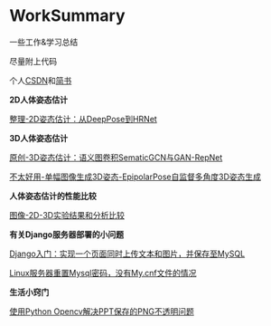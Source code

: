 # WorkSummary
 
一些工作&学习总结 

尽量附上代码

个人[CSDN](https://blog.csdn.net/qizhen816)和[简书](https://www.jianshu.com/u/88fcf775e31e)

**2D人体姿态估计**

[整理-2D姿态估计：从DeepPose到HRNet](https://www.jianshu.com/p/39fe654ed410)

**3D人体姿态估计**

[原创-3D姿态估计：语义图卷积SematicGCN与GAN-RepNet](https://blog.csdn.net/qizhen816/article/details/96829790)

[不太好用-单幅图像生成3D姿态-EpipolarPose自监督多角度3D姿态生成](3D人体姿态估计/%5B失败%5DEpipolarPose.md)

**人体姿态估计的性能比较**

[图像-2D-3D实验结果和分析比较](/人体姿态估计性能分析/模型融合.md)

**有关Django服务器部署的小问题**

[Django入门：实现一个页面同时上传文本和图片，并保存至MySQL](https://blog.csdn.net/qizhen816/article/details/91361388)

[Linux服务器重置Mysql密码，没有My.cnf文件的情况](https://blog.csdn.net/qizhen816/article/details/91047518)

**生活小窍门**

[使用Python Opencv解决PPT保存的PNG不透明问题](https://blog.csdn.net/qizhen816/article/details/93624622)



